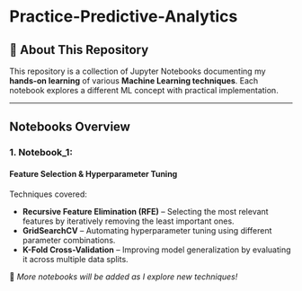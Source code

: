 # Practice-Predictive-Analytics  

## 📌 About This Repository  
This repository is a collection of Jupyter Notebooks documenting my **hands-on learning** of various **Machine Learning techniques**. Each notebook explores a different ML concept with practical implementation.  

---

## Notebooks Overview  

### 1. **Notebook_1:**  
#### Feature Selection & Hyperparameter Tuning 
Techniques covered:  
-  **Recursive Feature Elimination (RFE)** – Selecting the most relevant features by iteratively removing the least important ones.  
-  **GridSearchCV** – Automating hyperparameter tuning using different parameter combinations.  
-  **K-Fold Cross-Validation** – Improving model generalization by evaluating it across multiple data splits.  

📌 *More notebooks will be added as I explore new techniques!*  
